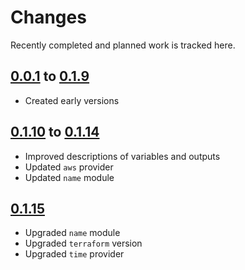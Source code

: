 # Changes
Recently completed and planned work is tracked here.

## [0.0.1](.) to [0.1.9](.)
- Created early versions

## [0.1.10](.) to [0.1.14](.)
- Improved descriptions of variables and outputs
- Updated `aws` provider
- Updated `name` module

## [0.1.15](.)
- Upgraded `name` module
- Upgraded `terraform` version
- Upgraded `time` provider
